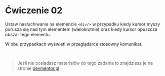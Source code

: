 # Ćwiczenie 02

Ustaw nasłuchiwanie na elemencie `<div/>` w przypadku kiedy kursor myszy porusza się nad tym elementem (wielokrotnie) oraz kiedy kursor opuszcza obszar tego elementu.

W obu przypadkach wyświetl w przeglądarce stosowny komunikat.

&nbsp;

> Jeśli nie posiadasz materiałów do tego zadania to znajdziesz je na stronie [devmentor.pl](https://github.com/devmentor-pl/practice-js-events)